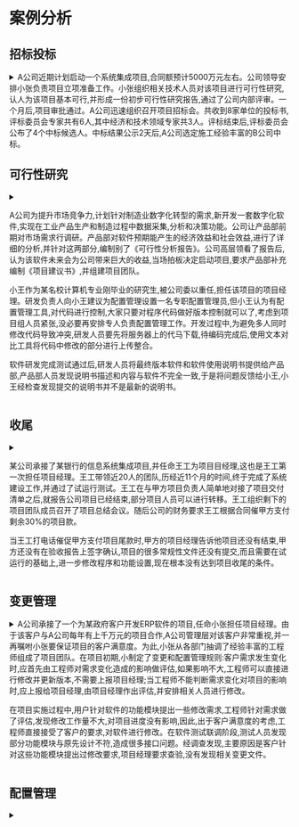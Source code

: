 # 案例分析


## 招标投标


<details>
<summary>A公司近期计划启动一个系统集成项目,合同额预计5000万元左右。公司领导安排小张负责项目立项准备工作。小张组织相关技术人员对该项目进行可行性研究,认人为该项目基本可行,并形成一份初步可行性研究报告,通过了公司内部评审。一个月后,项目审批通过。A公司迅速组织召开项目招标会。共收到8家单位的投标书,评标委员会专家共有6人,其中经济和技术领域专家共3人。评标结束后,评标委员会公布了4个中标候选人。中标结果公示2天后,A公司选定施工经验丰富的B公司中标。</summary>

结合案例,请指出A公司在项目立项及招投标阶段的工作不合理的地方

1. 没有提交项目建议书
2. 参与可行性研究的除了技术人员还有财务人员
3. 没有进行详细的可行性研究
4. 没有进行第三方的项目评估
5. 评审专家5人以上单数
6. 经济技术领域专家应不少于专家总数2/3
7. 中标候选人应当不超过3家
8. 中标候选人要有排名顺序
9. 公示期不少于3天
10. 中标人应该按照排名次数选择，优先选择排名第一的

</details>

## 可行性研究

<details>
<summary>

<p>A公司为提升市场竞争力,计划针对制造业数字化转型的需求,新开发一套数字化软件,实现在工业产品生产和制造过程中数据采集,分析和决策功能。公司让产品部前期对市场需求行调研。产品部对软件预期能产生的经济效益和社会效益,进行了详细的分析,并针对这两部分,编制别了《可行性分析报告》。公司高层领看了报告后,认为该软件未来会为公司带来巨大的收益,当场拍板决定启动项目,要求产品部补充编制《项目建议书》,并组建项目团队。</p>

<p>小王作为某名校计算机专业刚毕业的研究生,被公司委以重任,担任该项目的项目经理。研发负责人向小王建议为配置管理设置一名专职配置管理员,但小王认为有配置管理工具,对代码进行控制,大家只要对程序代码做好版本控制就可以了,考虑到项目组人员紧张,没必要再安排专人负责配置管理工作。开发过程中,为避免多人同时修改代码导致冲突,研发人员要先将服务器上的代马下载,待编码完成后,使用文本对比工具将代码中修改的部分进行上传整合。</p>

<p>软件研发完成测试通过后,研发人员将最终版本软件和软件使用说明书提供给产品部,产品部人员发现说明书描述和内容与软件不完全一致,于是将问题反馈给小王,小王经检查发现提交的说明书并不是最新的说明书。</p>

</summary>

请结合案例，分析项目在可行性研究和配置管理中存在哪些问题

- 可行性研究方面
    1. 未形成项目建议书，缺少可行性研究的依据
    2. 可行性研究缺少机会可行性研究和初步可行性研究
    3. 可行性研究内容不够全面，产品部仅对软件预期能产生的经济效益和社会效益进行研究，还应该包括技术可行性、运行环境可行性以及法律可行性进行研究
    4. 缺少项目论证和评估环节，先论证后决策是现代项目管理的基本原则，项目没有经过论证，公司高层直接拍板启动项目
- 配置管理方面
    1. 项目经理小王欠缺项目管理和配置管理的经验
    2. 没有设置专职的配置管理员
    3. 没有制定一套完整的配置管理计划，并按照计划实施
    4. 没有建立有效的统一规范的配置项管理制度。研发人员先将代码下载，使用文本对比工具将修改部分上传整合，进度缓慢。
    5. 没有进行有效的配置审计，出现说明书描述和内容与软件不完全一致的情况
    6. 版本管理混乱，检查发现提交的说明书并不是最新的说明书
</details>


## 收尾


<details>
<summary>
<p>某公司承接了某银行的信息系统集成项目,并任命王工为项目目经理,这也是王工第一次担任项目经理。王工带领近20人的团队,历经近11个月的时间,终于完成了系统建设工作,并通过了试运行测试。王工在与甲方项目负责人简单地对接了项目交付清单之后,就报告公司项目已经结束,部分项目人员可以进行转移。王工组织剩下的项目团队成员召开了项目总结会议。随后公司的财务要求王工根据合同催甲方支付剩余30%的项目款。</p>

<p>当王工打电话催促甲方支付项目尾款时,甲方的项目经理告诉他项目还没有结束,甲方还没有在验收报告上签字确认,项目的很多常规性文件还没有提交,而且需要在试运行的基础上,进一步修改程序和功能设置,现在根本没有达到项目收尾的条件。</p>
</summary>

问题

1. 项目收尾包括哪些具体工作？
2. 项目经理王工收尾管理方面主要存在哪些问题？
3. 对于软件和信息系统集成项目来说，项目收尾时一般提交的文件包括哪些类？
4. 王工组织的项目总结会议是否恰当？ 请说明理由
5. 请简要叙述项目总结会议上一般讨论的内容包括哪些？

答案

1. 项目验收、项目总结、项目评估、项目审计、合同收尾、资源释放


2. 对外： 没有制定项目验收计划并通知客户，没有按计划与客户正式验收项目的可交付物，没有让用户签字确认验收的结果。
   对内： 没有验收项目文档，没有对项目进行全面总结评估或审计，没有进行满意度调查，没有归档
    - 没有制定验收计划
    - 没有与甲方项目负责人沟通收尾事宜
    - 没有进行必要的文档验收(或文档验收准备不充分)
    - 项目收尾没有进行最终验收报告的签署

3. 项目文档包含3类： 系统文档(产品文档)、开发文档、管理文档
    1. **产品类**包括: 可执行程序文件、使用手册等
    2. **开发类**包括: 用户需求说明书、需求规范说明书、设计说明书、源程序代码文件、配置管理文件、培训手册等
    3. **管理类**包括: 项目管理计划、项目范围说明书、进度计划、质量计划、风险管理计划、验收计划、验收报告等
    - 项目的系统需求、设计文档
    - 项目的验收报告(或相关测试文档)
    - 信息系统说明书(手册)
    - 信息系统维护手册
    - 软硬件产品说明书、质量保证书等
    - 培训手册
4. 不恰当
   理由: 项目总结会议需要全体参与项目的成员都参加，会议形成的文档需要所有成员确认。
   > 项目总结会应当全员参与，应对项目进行全面总结评估，包括经验教训，使每个人获得提升
5. 项目总结会议上一般讨论的内容包括: 项目绩效、技术绩效、成本绩效、进度计划绩效、项目的沟通、识别问题和解决问题、意见和建议等
</details>

## 变更管理

<details>
<summary>
A公司承接了一个为某政府客户开发ERP软件的项目,任命小张担任项目经理。由于该客户与A公司每年有上千万元的项目合作,A公司管理层对该客户非常重视,并一再嘱咐小张要保证项目的客户满意度。为此,小张从各部门抽调了经验丰富的工程师组成了项目团队。在项目初期,小制定了变更和配置管理规则:客户需求发生变化时,应首先由工程师对需求变化造成的影响做评估,如果影响不大,工程师可以直接进行修改并更新版本,不需要上报项目经理;当工程师不能判断需求变化对项目的影响时,应上报给项目经理,由项目经理作出评估,并安排相关人员进行修改。

在项目实施过程中,用户针对软件的功能模块提出一些修改需求,工程师针对需求做了评估,发现修改工作量不大,对项目进度没有影响,因此,出于客户满意度的考虑,工程师直接接受了客户的要求,对软件进行修改。在软件测试联调阶段,测试人员发现部分功能模块与原先设计不符,造成很多接口问题。经调查发现,主要原因是客户针对这些功能模块提出过修改要求,项目经理要求查验,没有发现相关变更文件。

</summary>

1. 请分析该项目实施过程中存在哪些主要问题。
2. 结合案例,请描述项目变更管理的主要工作程序。
3. 请将下面(1)~(6)处的答案填写在答题纸的对应栏内。根据变更的迫切性,变更可分为(1)和(2),通过不同流程处理。变更管理过程涉及的角色主要包括项目经理、(3)、(4)、(5)、(6)。

答案

1. -
       - 作为项目经理，小张只定义了简单规则，没有建立变更控制流程
       - 变更的影响不能由工程师或项目经理个人评估
       - 没有对变更和修改进行记录
       - 变更完成后，客户没有对变更进行验证
       - 变更没有通知相关人员
       - 变更没有与配置管理相关联
2. --
    - 提出变更申请
    - 对变更进行评估
    - 变更审批并通知相关人员
    - 发出变更通知并实施变更
    - 对变更结果进行验证
    - 更新配置信息(通知相关人员)

3. -- 
    1. 1 - 紧急变更
    2. 2 - 非紧急变更
    3. 3 - 变更申请人
    4. 4 - 变更控制委员会
    5. 5 - 变更执行人和验证人
    6. 6 - 配置管理员

</details>

## 配置管理


<details>
<summary>

</summary>
</details>


